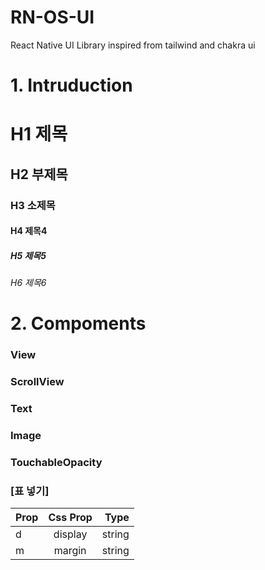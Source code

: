 # RN-OS-UI
React Native UI Library
inspired from tailwind and chakra ui


# 1. Intruduction
# H1 제목  
## H2 부제목
### H3 소제목
#### H4 제목4
##### H5 제목5
###### H6 제목6

# 2. Compoments
### View
### ScrollView
### Text
### Image
### TouchableOpacity


### [표 넣기]
|Prop|Css Prop|Type| 
|:----------|:----------:|----------:| 
|d|display|string| 
|m|margin|string | number| 

